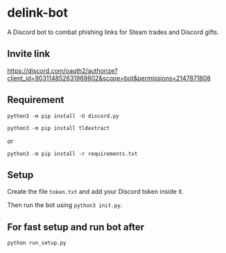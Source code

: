 # delink-bot
A Discord bot to combat phishing links for Steam trades and Discord gifts.

## Invite link

https://discord.com/oauth2/authorize?client_id=903114852631969802&scope=bot&permissions=2147871808

## Requirement
`python3 -m pip install -U discord.py`

`python3 -m pip install tldextract`

or

`python3 -m pip install -r requirements.txt`

## Setup
Create the file `token.txt` and add your Discord token inside it.

Then run the bot using `python3 init.py`.

## For fast setup and run bot after

`python run_setup.py`
